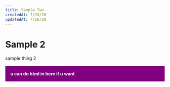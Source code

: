 ```yaml
---
title: Sample Two
createdAt: 7/15/20
updatedAt: 7/16/20
---
```


# Sample 2

sample thing 2

<div style="margin: 1rem 0; background-color: purple; padding: 1rem; color: white;">
<strong>u can do html in here if u want</strong>
</div>